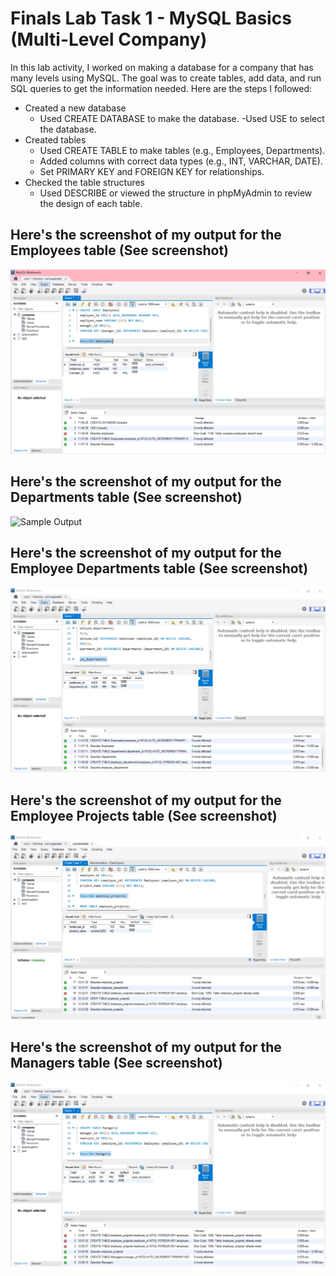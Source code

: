 # Finals Lab Task 1 - MySQL Basics (Multi-Level Company)
In this lab activity, I worked on making a database for a company that has many levels using MySQL. The goal was to create tables, add data, and run SQL queries to get the information needed. Here are the steps I followed:

- Created a new database
  - Used CREATE DATABASE to make the database.
  -Used USE to select the database.
- Created tables
  - Used CREATE TABLE to make tables (e.g., Employees, Departments).
  - Added columns with correct data types (e.g., INT, VARCHAR, DATE).
  - Set PRIMARY KEY and FOREIGN KEY for relationships.
- Checked the table structures
  - Used DESCRIBE or viewed the structure in phpMyAdmin to review the design of each table.
## Here's the screenshot of my output for the Employees table (See screenshot)
![Sample Output](images/employees.png)
## Here's the screenshot of my output for the Departments table (See screenshot)
![Sample Output](images/departments_table.png)
## Here's the screenshot of my output for the Employee Departments table (See screenshot)
![Sample Output](images/employee_departments.png)
## Here's the screenshot of my output for the Employee Projects table (See screenshot)
![Sample Output](images/employee_projects.png)
## Here's the screenshot of my output for the Managers table (See screenshot)
![Sample Output](images/Managers.png)
